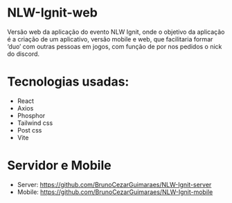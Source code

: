# NLW-Ignit-web

Versão web da aplicação do evento NLW Ignit, onde o objetivo da aplicação é a criação de um aplicativo, versão mobile e web, que facilitaria formar ‘duo’ com outras pessoas em jogos, com função de por nos pedidos o nick do discord.

# Tecnologias usadas:
 - React
 - Axios
 - Phosphor
 - Tailwind css
 - Post css
 - Vite
 
 # Servidor e Mobile
 - Server: https://github.com/BrunoCezarGuimaraes/NLW-Ignit-server
 - Mobile: https://github.com/BrunoCezarGuimaraes/NLW-Ignit-mobile
